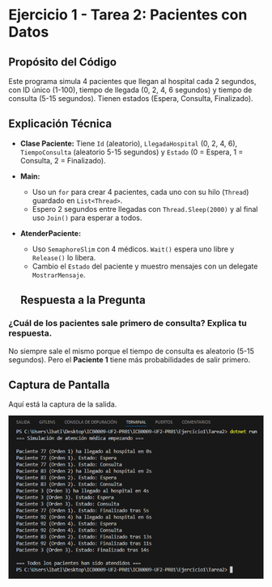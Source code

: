 # Ejercicio 1 - Tarea 2: Pacientes con Datos

## Propósito del Código
Este programa simula 4 pacientes que llegan al hospital cada 2 segundos, con ID único (1-100), tiempo de llegada (0, 2, 4, 6 segundos) y tiempo de consulta (5-15 segundos). Tienen estados (Espera, Consulta, Finalizado).

## Explicación Técnica
- **Clase Paciente:** Tiene `Id` (aleatorio), `LlegadaHospital` (0, 2, 4, 6), `TiempoConsulta` (aleatorio 5-15 segundos) y `Estado` (0 = Espera, 1 = Consulta, 2 = Finalizado).
- **Main:** 
  - Uso un `for` para crear 4 pacientes, cada uno con su hilo (`Thread`) guardado en `List<Thread>`.
  - Espero 2 segundos entre llegadas con `Thread.Sleep(2000)` y al final uso `Join()` para esperar a todos.
- **AtenderPaciente:** 
  - Uso `SemaphoreSlim` con 4 médicos. `Wait()` espera uno libre y `Release()` lo libera.
  - Cambio el `Estado` del paciente y muestro mensajes con un delegate `MostrarMensaje`.

  ## Respuesta a la Pregunta

### ¿Cuál de los pacientes sale primero de consulta? Explica tu respuesta.
No siempre sale el mismo porque el tiempo de consulta es aleatorio (5-15 segundos). Pero el **Paciente 1** tiene más probabilidades de salir primero.

## Captura de Pantalla
Aquí está la captura de la salida.

![Captura de salida](image.png)
